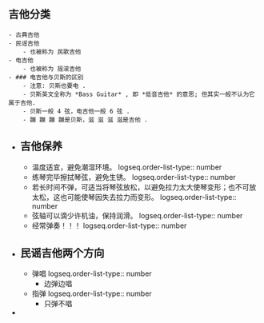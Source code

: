 ## 吉他分类
	- 古典吉他
	- 民谣吉他
		- 也被称为 民歌吉他
	- 电吉他
		- 也被称为 摇滚吉他
	- ### 电吉他与贝斯的区别
		- 注意: 贝斯也要电 .
		- 贝斯英文全称为 *Bass Guitar* , 即 *低音吉他* 的意思; 但其实一般不认为它属于吉他.
		- 贝斯一般 4 弦，电吉他一般 6 弦 .
		- 蹦 蹦 蹦 蹦是贝斯，滋 滋 滋 滋是吉他 .
- ## 吉他保养
	- 温度适宜，避免潮湿环境。
	  logseq.order-list-type:: number
	- 练琴完毕擦拭琴弦，避免生锈。
	  logseq.order-list-type:: number
	- 若长时间不弹，可适当将琴弦放松，以避免拉力太大使琴变形；也不可放太松，这也可能使琴因失去拉力而变形。
	  logseq.order-list-type:: number
	- 弦轴可以滴少许机油，保持润滑。
	  logseq.order-list-type:: number
	- 经常弹奏！！！
	  logseq.order-list-type:: number
- ## 民谣吉他两个方向
	- 弹唱
	  logseq.order-list-type:: number
		- 边弹边唱
	- 指弹
	  logseq.order-list-type:: number
		- 只弹不唱
-